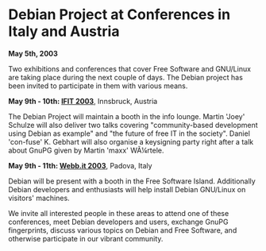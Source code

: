 
Debian Project at Conferences in Italy and Austria
==================================================


**May 5th, 2003**


Two exhibitions and conferences that cover Free Software and GNU/Linux
are taking place during the next couple of days. The Debian project
has been invited to participate in them with various means.



**May 9th - 10th: [IFIT 2003](https://www.debian.org/events/2003/0509-ifit)**,
 Innsbruck, Austria

The Debian Project will maintain a booth in the info lounge.
Martin 'Joey' Schulze will also deliver two talks covering
"community-based development using Debian as example" and "the
future of free IT in the society". Daniel 'con-fuse'
K. Gebhart will also organise a keysigning party right after a
talk about GnuPG given by Martin 'maxx' WÃ¼rtele.



**May 9th - 11th: [Webb.it 2003](https://www.debian.org/events/2003/0509-webbit)**,
 Padova, Italy

Debian will be present with a booth in the Free Software
Island. Additionally Debian developers and enthusiasts will
help install Debian GNU/Linux on visitors' machines.




We invite all interested people in these areas to attend one of these
conferences, meet Debian developers and users, exchange GnuPG
fingerprints, discuss various topics on Debian and Free Software, and
otherwise participate in our vibrant community.



